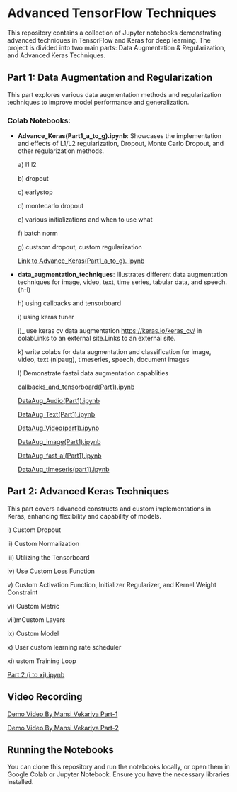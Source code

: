 # Advanced TensorFlow Techniques

This repository contains a collection of Jupyter notebooks demonstrating advanced techniques in TensorFlow and Keras for deep learning. The project is divided into two main parts: Data Augmentation & Regularization, and Advanced Keras Techniques.

## Part 1: Data Augmentation and Regularization

This part explores various data augmentation methods and regularization techniques to improve model performance and generalization.

### Colab Notebooks:


- **Advance_Keras(Part1_a_to_g).ipynb**: Showcases the implementation and effects of L1/L2 regularization, Dropout, Monte Carlo Dropout, and other regularization methods.

  a) l1 l2
  
  b) dropout
  
  c) earlystop
  
  d) montecarlo dropout
  
  e) various initializations and when to use what
  
  f) batch norm
  
  g) custsom dropout, custom regularization
  
    [ Link to Advance_Keras(Part1_a_to_g). ipynb](https://colab.research.google.com/drive/13iGmOqX25y2t_04GJLDmaCJypSgmKRLD?usp=sharing)
  
- **data_augmentation_techniques**: Illustrates different data augmentation techniques for image, video, text, time series, tabular data, and speech.(h-l)

  h) using callbacks and tensorboard

  i) using keras tuner
  
  j)_ use keras cv data augmentation https://keras.io/keras_cv/ in colabLinks to an external site.Links to an external site.
  
  k) write colabs for data augmentation and classification  for image, video, text (nlpaug), timeseries, speech, document images 
  
  l) Demonstrate fastai data augmentation capablities 

  
    [callbacks_and_tensorboard(Part1).ipynb](https://colab.research.google.com/drive/1NdTXyF7uz9W-Fg1ivCD1an_WhhWJ2NI0?usp=sharing)
    
    [DataAug_Audio(Part1).ipynb](https://colab.research.google.com/drive/1vNXbPOfnX9K-SZcBFpcPQopj09BphcXJ?usp=sharing)
    
    [DataAug_Text(Part1).ipynb](https://colab.research.google.com/drive/1zGuNg1epw53usALPdCuGaXWAb7S1a4sh?usp=sharing)
    
    [DataAug_Video(part1).ipynb](https://colab.research.google.com/drive/10W6uTGafyIrZ9DEVMnCJ5cBNfpAuciDj?usp=sharing)
    
    [DataAug_image(Part1).ipynb](https://colab.research.google.com/drive/19FQvxNMF6CpardHLJLNGngkQ1nyGq71i?usp=sharing)
    
    [DataAug_fast_ai(Part1).ipynb](https://colab.research.google.com/drive/1AZ00ujlz2eR8yHbE-YEYOCURykdleBHt?usp=sharing)

    [DataAug_timeseris(part1).ipynb](https://colab.research.google.com/drive/1r0Jfm41mjBLcCjBtD6SJccksblAEIblL?usp=sharing)

  
## Part 2: Advanced Keras Techniques

This part covers advanced constructs and custom implementations in Keras, enhancing flexibility and capability of models.

i) Custom Dropout

ii) Custom Normalization

iii) Utilizing the Tensorboard

iv) Use Custom Loss Function

v) Custom Activation Function, Initializer Regularizer, and Kernel Weight Constraint

vi) Custom Metric

vii)mCustom Layers

ix) Custom Model

x) User custom learning rate scheduler

xi) ustom Training Loop


  [Part 2 (i to xi).ipynb](https://colab.research.google.com/drive/1M-zzcnhRbsrJhYW4GOYfylfKdPfe7CZ-?usp=sharing)
  
## Video Recording

[Demo Video By Mansi Vekariya Part-1](https://drive.google.com/file/d/1zXpB_wj9t65Ud5B5vHjXDH369eVIYEfF/view?usp=sharing)

[Demo Video By Mansi Vekariya Part-2](https://drive.google.com/file/d/1DKG1-peHTiXAlB-DQN8Ko_CZ8_HDpawt/view?usp=sharing)


## Running the Notebooks

You can clone this repository and run the notebooks locally, or open them in Google Colab or Jupyter Notebook. Ensure you have the necessary libraries installed.
